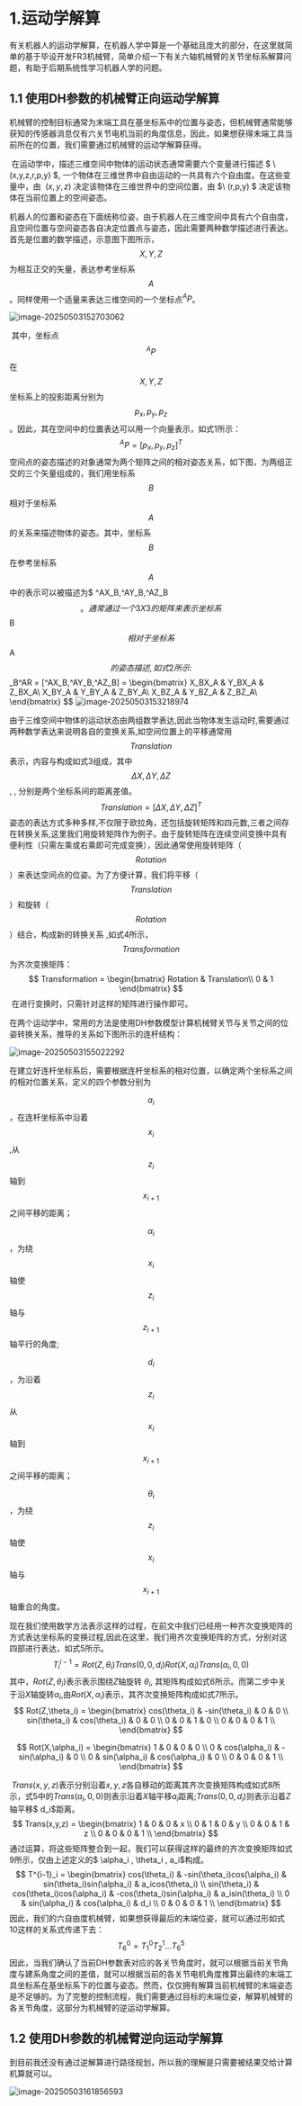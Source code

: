 # 1.运动学解算

有关机器人的运动学解算，在机器人学中算是一个基础且庞大的部分，在这里就简单的基于毕设开发FR3机械臂，简单介绍一下有关六轴机械臂的关节坐标系解算问题，有助于后期系统性学习机器人学的问题。

## 1.1 使用DH参数的机械臂正向运动学解算

​	机械臂的控制目标通常为末端工具在基坐标系中的位置与姿态，但机械臂通常能够获知的传感器消息仅有六关节电机当前的角度信息，因此，如果想获得末端工具当前所在的位置，我们需要通过机械臂的运动学解算获得。

​	在运动学中，描述三维空间中物体的运动状态通常需要六个变量进行描述  $ \ (x,y,z,r,p,y) $, 一个物体在三维世界中自由运动的一共具有六个自由度。在这些变量中，由 $\ (x,y,z)$ 决定该物体在三维世界中的空间位置，由 $\ (r,p,y) $ 决定该物体在当前位置上的空间姿态。

​	机器人的位置和姿态在下面统称位姿，由于机器人在三维空间中具有六个自由度，且空间位置与空间姿态各自决定位置点与姿态，因此需要两种数学描述进行表达。首先是位置的数学描述，示意图下图所示，$$ X,Y,Z $$为相互正交的矢量，表达参考坐标系$$ A $$。同样使用一个适量来表达三维空间的一个坐标点$^AP$​。

![image-20250503152703062](C:\Users\Barbatos\AppData\Roaming\Typora\typora-user-images\image-20250503152703062.png)

​	其中，坐标点$$ ^AP $$在$$ X,Y,Z $$坐标系上的投影距离分别为$$ p_x,p_y,p_z $$。因此，其在空间中的位置表达可以用一个向量表示，如式1所示：
$$
^AP = [p_x,p_y,p_z]^T
$$
空间点的姿态描述的对象通常为两个矩阵之间的相对姿态关系，如下图，为两组正交的三个矢量组成的，我们用坐标系$$B$$相对于坐标系$$A$$的关系来描述物体的姿态。其中，坐标系$$B$$在参考坐标系$$A$$中的表示可以被描述为$ ^AX_B,^AY_B,^AZ_B $$。通常通过一个3X3的矩阵来表示坐标系$$B$$相对于坐标系$$A$$​​的姿态描述,如式2所示:
$$
_B^AR = [^AX_B,^AY_B,^AZ_B] = 
\begin{bmatrix}
X_BX_A & Y_BX_A & Z_BX_A\\
X_BY_A & Y_BY_A & Z_BY_A\\
X_BZ_A & Y_BZ_A & Z_BZ_A\\
\end{bmatrix}
$$
![image-20250503153218974](C:\Users\Barbatos\AppData\Roaming\Typora\typora-user-images\image-20250503153218974.png)

​	由于三维空间中物体的运动状态由两组数学表达,因此当物体发生运动时,需要通过两种数学表达来说明各自的变换关系,如空间位置上的平移通常用$$Translation$$表示，内容与构成如式3组成，其中$$\Delta X,\Delta Y,\Delta Z$$,  ,  分别是两个坐标系间的距离差值。
$$
Translation = [\Delta X,\Delta Y,\Delta Z]^T
$$
​	姿态的表达方式多种多样,不仅限于欧拉角，还包括旋转矩阵和四元数,三者之间存在转换关系,这里我们用旋转矩阵作为例子。由于旋转矩阵在连续空间变换中具有便利性（只需左乘或右乘即可完成变换），因此通常使用旋转矩阵（$$Rotation$$）来表达空间点的位姿。为了方便计算，我们将平移（$$Translation$$）和旋转（$$Rotation$$）结合，构成新的转换关系  ,如式4所示，$$Transformation$$为齐次变换矩阵：
$$
Transformation = 
\begin{bmatrix}
Rotation & Translation\\
0 & 1
\end{bmatrix}
$$
​	在进行变换时，只需针对这样的矩阵进行操作即可。

​	在两个运动学中，常用的方法是使用DH参数模型计算机械臂关节与关节之间的位姿转换关系，推导的关系如下图所示的连杆结构：

![image-20250503155022292](C:\Users\Barbatos\AppData\Roaming\Typora\typora-user-images\image-20250503155022292.png)

​	在建立好连杆坐标系后，需要根据连杆坐标系的相对位置，以确定两个坐标系之间的相对位置关系，定义的四个参数分别为

$$a_i$$，在连杆坐标系中沿着$$x_i$$,从$$z_i$$轴到$$x_{i+1}$$之间平移的距离；

$$\alpha _i$$，为绕$$x_i$$轴使$$z_i$$轴与$$z_{i+1}$$轴平行的角度;

$$d_i$$，为沿着$$z_i$$从$$x_i$$轴到$$x_{i+1}$$之间平移的距离；

$$\theta_i$$  ，为绕$$z_i$$轴使$$x_i$$轴与$$x_{i+1}$$轴重合的角度。

​	现在我们使用数学方法表示这样的过程，在前文中我们已经用一种齐次变换矩阵的方式表达坐标系的变换过程,因此在这里，我们用齐次变换矩阵的方式，分别对这四部进行表达，如式5所示。
$$
T^{i-1}_i = Rot(Z,\theta_i)Trans(0,0,d_i)Rot(X,\alpha_i)Trans(a_i,0,0)
$$
​	其中，$Rot(Z,\theta_i)$表示表示围绕$Z$轴旋转 $\theta_ i$, 其矩阵构成如式6所示。而第二步中关于沿$X$轴旋转$\alpha_ i$,由$Rot(X,\alpha_i)$​表示，其齐次变换矩阵构成如式7所示。
$$
Rot(Z,\theta_i) = 
\begin{bmatrix}
cos(\theta_i) & -sin(\theta_i) & 0 & 0 \\
sin(\theta_i) & cos(\theta_i) & 0 & 0 \\
0 & 0 & 1 & 0 \\
0 & 0 & 0 & 1 \\
\end{bmatrix}
$$

$$
Rot(X,\alpha_i) = 
\begin{bmatrix}
1 & 0 & 0 & 0 \\
0 & cos(\alpha_i) & -sin(\alpha_i) & 0 \\
0 & sin(\alpha_i) & cos(\alpha_i) & 0 \\
0 & 0 & 0 & 1 \\
\end{bmatrix}
$$

​	$Trans(x,y,z)$表示分别沿着$x,y,z$各自移动的距离其齐次变换矩阵构成如式8所示，式5中的$Trans(a_i,0,0)$则表示沿着$X$轴平移$a_i$距离;$Trans(0,0,d_i)$则表示沿着$Z$轴平移$ d_i$​距离。
$$
Trans(x,y,z) =
\begin{bmatrix}
1 & 0 & 0 & x \\
0 & 1 & 0 & y \\
0 & 0 & 1 & z \\
0 & 0 & 0 & 1 \\
\end{bmatrix}
$$
​	通过运算，将这些矩阵整合到一起，我们可以获得这样的最终的齐次变换矩阵如式9所示，仅由上述定义的$ \alpha_i , \theta_i , a_i$构成。
$$
T^{i-1}_i = 
\begin{bmatrix}
cos(\theta_i) & -sin(\theta_i)cos(\alpha_i) & sin(\theta_i)sin(\alpha_i) & a_icos(\theta_i) \\
sin(\theta_i) & cos(\theta_i)cos(\alpha_i) & -cos(\theta_i)sin(\alpha_i) & a_isin(\theta_i) \\
0 & sin(\alpha_i) & cos(\alpha_i) & d_i \\
0 & 0 & 0 & 1 \\
\end{bmatrix}
$$
​	因此，我们的六自由度机械臂，如果想获得最后的末端位姿，就可以通过形如式10这样的关系式传递下去：
$$
T^0_6 = T^0_1T^1_2...T^5_6
$$
​	因此，当我们确认了当前DH参数表对应的各关节角度时，就可以根据当前关节角度与建系角度之间的差值，就可以根据当前的各关节电机角度推算出最终的末端工具坐标系在基坐标系下的位置与姿态。然而，仅仅拥有解算当前机械臂的末端姿态是不足够的。为了完整的控制流程，我们需要通过目标的末端位姿，解算机械臂的各关节角度，这部分为机械臂的逆运动学解算。

## 1.2 使用DH参数的机械臂逆向运动学解算

到目前我还没有通过逆解算进行路径规划，所以我的理解是只需要被结果交给计算机算就可以。

![image-20250503161856593](C:\Users\Barbatos\AppData\Roaming\Typora\typora-user-images\image-20250503161856593.png)

